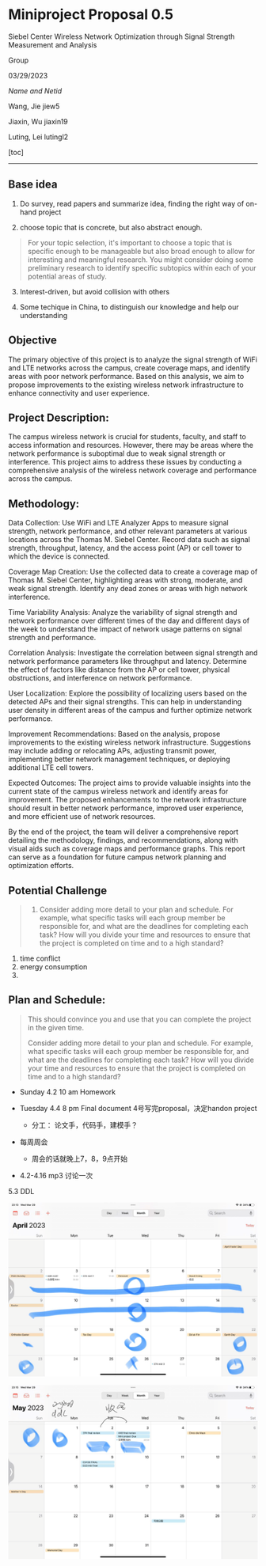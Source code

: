 # Miniproject Proposal 0.5
Siebel Center Wireless Network Optimization through Signal Strength Measurement and Analysis

Group 

03/29/2023

*Name and Netid*

Wang, Jie  jiew5

Jiaxin, Wu jiaxin19

Luting, Lei lutingl2

[toc] 

<!-- Typora code-->

---

## Base idea
1. Do survey, read papers and summarize idea, finding the right way of on-hand project

2. choose topic that is concrete, but also abstract enough. 

> For your topic selection, it's important to choose a topic that is specific enough to be manageable but also broad enough to allow for interesting and meaningful research. You might consider doing some preliminary research to identify specific subtopics within each of your potential areas of study.

3. Interest-driven, but avoid collision with others

4. Some techique in China, to distinguish our knowledge and help our understanding 

## Objective
The primary objective of this project is to analyze the signal strength of WiFi and LTE networks across the campus, create coverage maps, and identify areas with poor network performance. Based on this analysis, we aim to propose improvements to the existing wireless network infrastructure to enhance connectivity and user experience.


## Project Description:
The campus wireless network is crucial for students, faculty, and staff to access information and resources. However, there may be areas where the network performance is suboptimal due to weak signal strength or interference. This project aims to address these issues by conducting a comprehensive analysis of the wireless network coverage and performance across the campus.

## Methodology:

Data Collection: Use WiFi and LTE Analyzer Apps to measure signal strength, network performance, and other relevant parameters at various locations across the Thomas M. Siebel Center. Record data such as signal strength, throughput, latency, and the access point (AP) or cell tower to which the device is connected.

Coverage Map Creation: Use the collected data to create a coverage map of Thomas M. Siebel Center, highlighting areas with strong, moderate, and weak signal strength. Identify any dead zones or areas with high network interference.

Time Variability Analysis: Analyze the variability of signal strength and network performance over different times of the day and different days of the week to understand the impact of network usage patterns on signal strength and performance. 

Correlation Analysis: Investigate the correlation between signal strength and network performance parameters like throughput and latency. Determine the effect of factors like distance from the AP or cell tower, physical obstructions, and interference on network performance.

User Localization: Explore the possibility of localizing users based on the detected APs and their signal strengths. This can help in understanding user density in different areas of the campus and further optimize network performance.

Improvement Recommendations: Based on the analysis, propose improvements to the existing wireless network infrastructure. Suggestions may include adding or relocating APs, adjusting transmit power, implementing better network management techniques, or deploying additional LTE cell towers.

Expected Outcomes:
The project aims to provide valuable insights into the current state of the campus wireless network and identify areas for improvement. The proposed enhancements to the network infrastructure should result in better network performance, improved user experience, and more efficient use of network resources.

By the end of the project, the team will deliver a comprehensive report detailing the methodology, findings, and recommendations, along with visual aids such as coverage maps and performance graphs. This report can serve as a foundation for future campus network planning and optimization efforts.







## Potential Challenge

> 1. Consider adding more detail to your plan and schedule. For example, what specific tasks will each group member be responsible for, and what are the deadlines for completing each task? How will you divide your time and resources to ensure that the project is completed on time and to a high standard?

1. time conflict
2. energy consumption 
3. 

##  Plan and Schedule: 

> This should convince you and use that you can complete the project in the given time.
>
> Consider adding more detail to your plan and schedule. For example, what specific tasks will each group member be responsible for, and what are the deadlines for completing each task? How will you divide your time and resources to ensure that the project is completed on time and to a high standard?

- Sunday 4.2 10 am Homework 

- Tuesday 4.4 8 pm Final document
  4号写完proposal，决定handon project 
  - 分工： 论文手，代码手，建模手？

- 每周周会
    - 周会的话就晚上7，8，9点开始

- 4.2-4.16 mp3 讨论一次

5.3 DDL 

![image-20230329231945774](./proposal.assets/image-20230329231945774.png)

![image-20230329231957123](./proposal.assets/image-20230329231957123.png)
